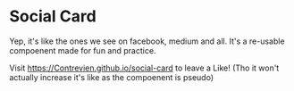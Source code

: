 # Social Card
Yep, it's like the ones we see on facebook, medium and all. It's a re-usable compoenent made for fun and practice.

Visit https://Contrevien.github.io/social-card to leave a Like! (Tho it won't actually increase it's like as the compoenent is pseudo)

